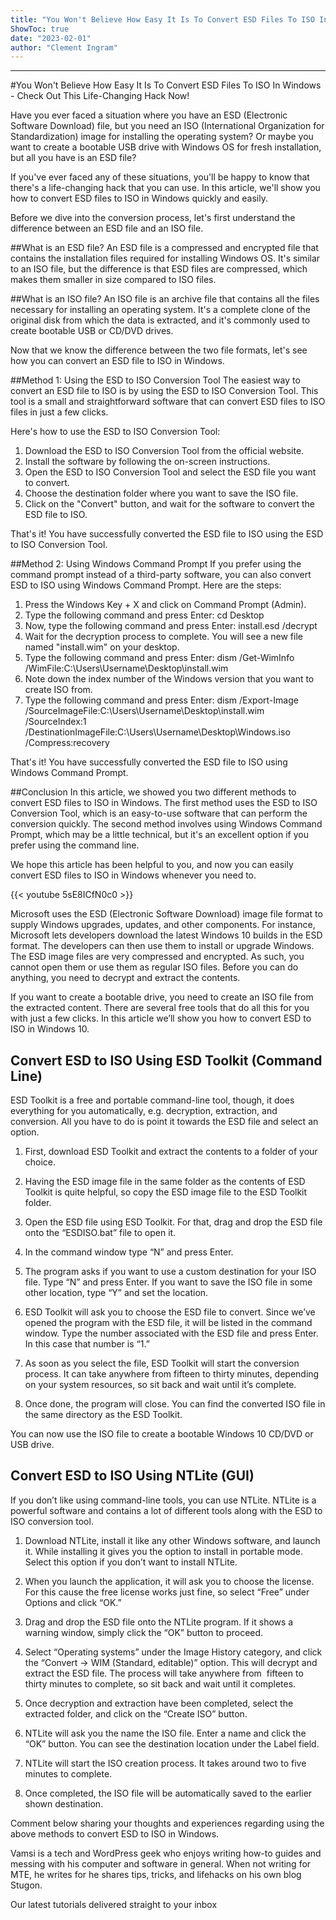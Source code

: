 ```yaml
---
title: "You Won't Believe How Easy It Is To Convert ESD Files To ISO In Windows - Check Out This Life-Changing Hack Now!"
ShowToc: true 
date: "2023-02-01"
author: "Clement Ingram"
---
```

*****
#You Won't Believe How Easy It Is To Convert ESD Files To ISO In Windows - Check Out This Life-Changing Hack Now!


Have you ever faced a situation where you have an ESD (Electronic Software Download) file, but you need an ISO (International Organization for Standardization) image for installing the operating system? Or maybe you want to create a bootable USB drive with Windows OS for fresh installation, but all you have is an ESD file?

If you've ever faced any of these situations, you'll be happy to know that there's a life-changing hack that you can use. In this article, we'll show you how to convert ESD files to ISO in Windows quickly and easily.

Before we dive into the conversion process, let's first understand the difference between an ESD file and an ISO file.

##What is an ESD file?
An ESD file is a compressed and encrypted file that contains the installation files required for installing Windows OS. It's similar to an ISO file, but the difference is that ESD files are compressed, which makes them smaller in size compared to ISO files.

##What is an ISO file?
An ISO file is an archive file that contains all the files necessary for installing an operating system. It's a complete clone of the original disk from which the data is extracted, and it's commonly used to create bootable USB or CD/DVD drives.

Now that we know the difference between the two file formats, let's see how you can convert an ESD file to ISO in Windows.

##Method 1: Using the ESD to ISO Conversion Tool
The easiest way to convert an ESD file to ISO is by using the ESD to ISO Conversion Tool. This tool is a small and straightforward software that can convert ESD files to ISO files in just a few clicks.

Here's how to use the ESD to ISO Conversion Tool:

1. Download the ESD to ISO Conversion Tool from the official website.
2. Install the software by following the on-screen instructions.
3. Open the ESD to ISO Conversion Tool and select the ESD file you want to convert.
4. Choose the destination folder where you want to save the ISO file.
5. Click on the "Convert" button, and wait for the software to convert the ESD file to ISO.

That's it! You have successfully converted the ESD file to ISO using the ESD to ISO Conversion Tool.

##Method 2: Using Windows Command Prompt
If you prefer using the command prompt instead of a third-party software, you can also convert ESD to ISO using Windows Command Prompt. Here are the steps:

1. Press the Windows Key + X and click on Command Prompt (Admin).
2. Type the following command and press Enter: cd Desktop
3. Now, type the following command and press Enter: install.esd /decrypt
4. Wait for the decryption process to complete. You will see a new file named "install.wim" on your desktop.
5. Type the following command and press Enter: dism /Get-WimInfo /WimFile:C:\Users\Username\Desktop\install.wim
6. Note down the index number of the Windows version that you want to create ISO from.
7. Type the following command and press Enter: dism /Export-Image /SourceImageFile:C:\Users\Username\Desktop\install.wim /SourceIndex:1 /DestinationImageFile:C:\Users\Username\Desktop\Windows.iso /Compress:recovery

That's it! You have successfully converted the ESD file to ISO using Windows Command Prompt.

##Conclusion
In this article, we showed you two different methods to convert ESD files to ISO in Windows. The first method uses the ESD to ISO Conversion Tool, which is an easy-to-use software that can perform the conversion quickly. The second method involves using Windows Command Prompt, which may be a little technical, but it's an excellent option if you prefer using the command line.

We hope this article has been helpful to you, and now you can easily convert ESD files to ISO in Windows whenever you need to.

{{< youtube 5sE8ICfN0c0 >}} 



Microsoft uses the ESD (Electronic Software Download) image file format to supply Windows upgrades, updates, and other components. For instance, Microsoft lets developers download the latest Windows 10 builds in the ESD format. The developers can then use them to install or upgrade Windows. The ESD image files are very compressed and encrypted. As such, you cannot open them or use them as regular ISO files. Before you can do anything, you need to decrypt and extract the contents.
 
If you want to create a bootable drive, you need to create an ISO file from the extracted content. There are several free tools that do all this for you with just a few clicks. In this article we’ll show you how to convert ESD to ISO in Windows 10.
 
## Convert ESD to ISO Using ESD Toolkit (Command Line)
 
ESD Toolkit is a free and portable command-line tool, though, it does everything for you automatically, e.g. decryption, extraction, and conversion. All you have to do is point it towards the ESD file and select an option.
 
1. First, download ESD Toolkit and extract the contents to a folder of your choice.
 
2. Having the ESD image file in the same folder as the contents of ESD Toolkit is quite helpful, so copy the ESD image file to the ESD Toolkit folder.
 

 
3. Open the ESD file using ESD Toolkit. For that, drag and drop the ESD file onto the “ESDISO.bat” file to open it.
 
4. In the command window type “N” and press Enter.
 
5. The program asks if you want to use a custom destination for your ISO file. Type “N” and press Enter. If you want to save the ISO file in some other location, type “Y” and set the location.
 
6. ESD Toolkit will ask you to choose the ESD file to convert. Since we’ve opened the program with the ESD file, it will be listed in the command window. Type the number associated with the ESD file and press Enter. In this case that number is “1.”
 
7. As soon as you select the file, ESD Toolkit will start the conversion process. It can take anywhere from fifteen to thirty minutes, depending on your system resources, so sit back and wait until it’s complete.
 
8. Once done, the program will close. You can find the converted ISO file in the same directory as the ESD Toolkit.
 
You can now use the ISO file to create a bootable Windows 10 CD/DVD or USB drive.
 
## Convert ESD to ISO Using NTLite (GUI)
 
If you don’t like using command-line tools, you can use NTLite. NTLite is a powerful software and contains a lot of different tools along with the ESD to ISO conversion tool.
 
1. Download NTLite, install it like any other Windows software, and launch it. While installing it gives you the option to install in portable mode. Select this option if you don’t want to install NTLite.
 
2. When you launch the application, it will ask you to choose the license. For this cause the free license works just fine, so select “Free” under Options and click “OK.”
 
3. Drag and drop the ESD file onto the NTLite program. If it shows a warning window, simply click the “OK” button to proceed.
 
4. Select “Operating systems” under the Image History category, and click the “Convert -> WIM (Standard, editable)” option. This will decrypt and extract the ESD file. The process will take anywhere from  fifteen to thirty minutes to complete, so sit back and wait until it completes.
 
5. Once decryption and extraction have been completed, select the extracted folder, and click on the “Create ISO” button.
 
6. NTLite will ask you the name the ISO file. Enter a name and click the “OK” button. You can see the destination location under the Label field.
 
7. NTLite will start the ISO creation process. It takes around two to five minutes to complete.
 
8. Once completed, the ISO file will be automatically saved to the earlier shown destination.
 
Comment below sharing your thoughts and experiences regarding using the above methods to convert ESD to ISO in Windows.
 
Vamsi is a tech and WordPress geek who enjoys writing how-to guides and messing with his computer and software in general. When not writing for MTE, he writes for he shares tips, tricks, and lifehacks on his own blog Stugon.
 
Our latest tutorials delivered straight to your inbox




